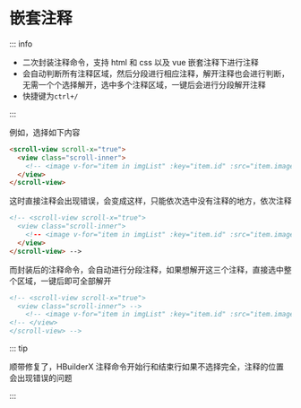 # 嵌套注释

::: info

- 二次封装注释命令，支持 html 和 css 以及 vue 嵌套注释下进行注释
- 会自动判断所有注释区域，然后分段进行相应注释，解开注释也会进行判断，无需一个个选择解开，选中多个注释区域，一键后会进行分段解开注释
- 快捷键为`ctrl+/`

:::

例如，选择如下内容

```html
<scroll-view scroll-x="true">
  <view class="scroll-inner">
    <!-- <image v-for="item in imgList" :key="item.id" :src="item.imageUrl" mode="aspectFill"></image> -->
  </view>
</scroll-view>
```

这时直接注释会出现错误，会变成这样，只能依次选中没有注释的地方，依次注释

```html
<!-- <scroll-view scroll-x="true">
  <view class="scroll-inner">
    <!-- <image v-for="item in imgList" :key="item.id" :src="item.imageUrl" mode="aspectFill"></image> -->
  </view>
</scroll-view> -->
```

而封装后的注释命令，会自动进行分段注释，如果想解开这三个注释，直接选中整个区域，一键后即可全部解开

```html
<!-- <scroll-view scroll-x="true">
  <view class="scroll-inner"> -->
    <!-- <image v-for="item in imgList" :key="item.id" :src="item.imageUrl" mode="aspectFill"></image> -->
<!-- </view>
</scroll-view> -->
```

::: tip

顺带修复了，HBuilderX 注释命令开始行和结束行如果不选择完全，注释的位置会出现错误的问题

:::
